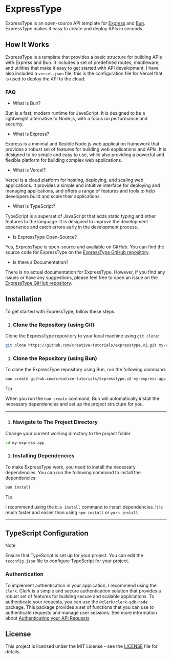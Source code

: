 # ExpressType

ExpressType is an open-source API template for [Express](https://expressjs.com/) and [Bun](https://bun.sh). ExpressType makes it easy to create and deploy APIs in seconds.

## How It Works

ExpressType is a template that provides a basic structure for building APIs with Express and Bun. It includes a set of predefined routes, middleware, and utilities that make it easy to get started with API development. I have also included a `vercel.json` file, this is the configuration file for Vercel that is used to deploy the API to the cloud.

### FAQ

- What is Bun?

Bun is a fast, modern runtime for JavaScript. It is designed to be a lightweight alternative to Node.js, with a focus on performance and security.

- What is Express?

Express is a minimal and flexible Node.js web application framework that provides a robust set of features for building web applications and APIs. It is designed to be simple and easy to use, while also providing a powerful and flexible platform for building complex web applications.

- What is Vercel?

Vercel is a cloud platform for hosting, deploying, and scaling web applications. It provides a simple and intuitive interface for deploying and managing applications, and offers a range of features and tools to help developers build and scale their applications.

- What is TypeScript?

TypeScript is a superset of JavaScript that adds static typing and other features to the language. It is designed to improve the development experience and catch errors early in the development process.

- Is ExpressType Open-Source?

Yes, ExpressType is open-source and available on GitHub. You can find the source code for ExpressType on the [ExpressType GitHub repository](https://github.com/creative-tutorials/expresstype.v2).

- Is there a Documentation?

There is no actual documentation for ExpressType. However, if you find any issues or have any suggestions, please feel free to open an issue on the [ExpressType GitHub repository](https://github.com/creative-tutorials/expresstype.v2).

## Installation

To get started with ExpressType, follow these steps:

1. ### Clone the Repository (using Git)

Clone the ExpressType repository to your local machine using `git clone`:

```bash
git clone https://github.com/creative-tutorials/expresstype.v2.git my-express-app
```

1. ### Clone the Repository (using Bun)

To clone the ExpressType repository using Bun, run the following command:

```bash
bun create github.com/creative-tutorials/expresstype.v2 my-express-app
```

> [!TIP]
> When you run the `bun create` command, Bun will automatically install the necessary dependencies and set up the project structure for you.

---

1. ### Navigate to The Project Directory

Change your current working directory to the project folder

```bash
cd my-express-app
```

1. ### Installing Dependencies

To make ExpressType work, you need to install the necessary dependencies. You can run the following command to install the dependencies:

```bash
bun install
```

> [!TIP]  
> I recommend using the `bun install` command to install dependencies. It is much faster and easier than using `npm install` or `yarn install`.

---

## TypeScript Configuration

> [!NOTE]  
> Ensure that TypeScript is set up for your project. You can edit the `tsconfig.json` file to configure TypeScript for your project.

### Authentication

To implement authentication in your application, I recommend using the `clerk`. Clerk is a simple and secure authentication solution that provides a robust set of features for building secure and scalable applications. To authenticate your requests, you can use the `@clerk/clerk-sdk-node` package. This package provides a set of functions that you can use to authenticate requests and manage user sessions. See more information about [Authenticating your API Requests](https://clerk.com/blog/how-to-authenticate-api-requests-with-clerk-express)

## License

This project is licensed under the MIT License - see the [LICENSE](/LICENSE) file for details.
